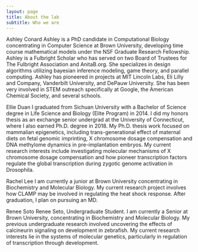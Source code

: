 ```yaml
---
layout: page
title: About the lab
subtitle: Who we are
---
```


Ashley Conard
Ashley is a PhD candidate in Computational Biology concentrating in Computer Science at Brown University, developing time course mathematical models under the NSF Graduate Research Fellowship. Ashley is a Fulbright Scholar who has served on two Board of Trustees for The Fulbright Association and AnitaB.org. She specializes in design algorithms utilizing bayesian inference modeling, game theory, and parallel computing. Ashley has pioneered in projects at MIT Lincoln Labs, Eli Lilly and Company, Vanderbilt University, and DePauw University. She has been very involved in STEM outreach specifically at Google, the American Chemical Society, and several schools.

Ellie Duan
I graduated from Sichuan University with a Bachelor of Science degree in Life Science and Biology (Elite Program) in 2014. I did my honors thesis as an exchange senior undergrad at the University of Connecticut, where I also earned Ph.D. degree in 2018. My Ph.D. thesis work focused on mammalian epigenetics, including trans-generational effect of maternal diets on fetal genomic imprinting, X chromosome dosage compensation and DNA methylome dynamics in pre-implantation embryos. My current research interests include investigating molecular mechanisms of X chromosome dosage compensation and how pioneer transcription factors regulate the global transcription during zygotic genome activation in Drosophila. 

Rachel Lee
I am currently a junior at Brown University concentrating in Biochemistry and Molecular Biology. My current research project involves how CLAMP may be involved in regulating the heat shock response. After graduation, I plan on pursuing an MD.  

Renee Soto
Renee Seto, Undergraduate Student.  I am currently a Senior at Brown University, concentrating in Biochemistry and Molecular Biology.  My previous undergraduate research involved uncovering the effects of calcineurin signaling on development in zebrafish.  My current research interests lie in the systems of molecular genetics, particularly in regulation of transcription through development. 
